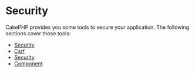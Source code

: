 # Security

CakePHP provides you some tools to secure your application.
The following sections cover those tools:

- [Security](core-libraries/security.md)
- [Csrf](controllers/components/csrf.md)
- [Security](Security.md)
- [Component](Component.md)
